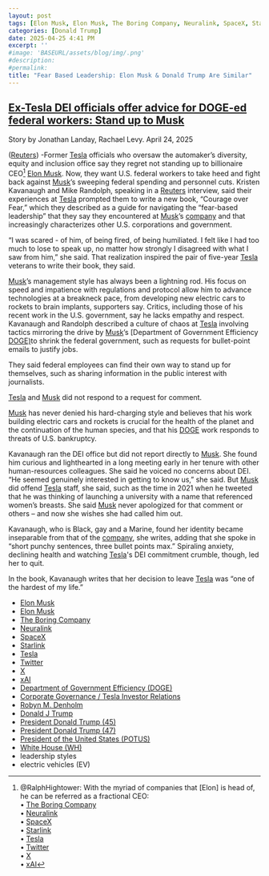 ```yaml
---
layout: post
tags: [Elon Musk, Elon Musk, The Boring Company, Neuralink, SpaceX, Starlink, Tesla, Twitter, X, xAI, Department of Government Efficiency (DOGE), Corporate Governance / Tesla Investor Relations, Robyn M. Denholm, Donald J Trump, President Donald Trump (45), President Donald Trump (47), President of the United States (POTUS), White House (WH), leadership styles, electric vehicles (EV)]
categories: [Donald Trump]
date: 2025-04-25 4:41 PM
excerpt: ''
#image: 'BASEURL/assets/blog/img/.png'
#description:
#permalink:
title: "Fear Based Leadership: Elon Musk & Donald Trump Are Similar"
---
```



## [Ex-Tesla DEI officials offer advice for DOGE-ed federal workers: Stand up to Musk](https://www.msn.com/en-us/news/politics/ex-tesla-dei-officials-offer-advice-for-doge-ed-federal-workers-stand-up-to-musk/ar-AA1Dyh1Y?ocid=emmx-mmx-feeds&cvid=de004eb5c45b4eada8ae21099c73644c&PC=EMMX01)

Story by Jonathan Landay, Rachael Levy. April 24, 2025

([Reuters](https://www.reuters.com/)) -Former [Tesla](https://www.tesla.com/) officials who oversaw the automaker’s diversity, equity and inclusion office say they regret not standing up to billionaire CEO[^96] [Elon Musk](https://ir.tesla.com/corporate/elon-musk). Now, they want U.S. federal workers to take heed and fight back against [Musk](https://ir.tesla.com/corporate/elon-musk)’s sweeping federal spending and personnel cuts.
Kristen Kavanaugh and Mike Randolph, speaking in a [Reuters](https://www.reuters.com/) interview, said their experiences at [Tesla](https://www.tesla.com/) prompted them to write a new book, “Courage over Fear,” which they described as a guide for navigating the “fear-based leadership” that they say they encountered at [Musk](https://ir.tesla.com/corporate/elon-musk)’s [company](https://www.tesla.com/) and that increasingly characterizes other U.S. corporations and government.

“I was scared - of him, of being fired, of being humiliated. I felt like I had too much to lose to speak up, no matter how strongly I disagreed with what I saw from him,” she said. That realization inspired the pair of five-year [Tesla](https://www.tesla.com/) veterans to write their book, they said. 

[Musk](https://ir.tesla.com/corporate/elon-musk)’s management style has always been a lightning rod. His focus on speed and impatience with regulations and protocol allow him to advance technologies at a breakneck pace, from developing new electric cars to rockets to brain implants, supporters say. Critics, including those of his recent work in the U.S. government, say he lacks empathy and respect. 
Kavanaugh and Randolph described a culture of chaos at [Tesla](https://www.tesla.com/) involving tactics mirroring the drive by [Musk](https://ir.tesla.com/corporate/elon-musk)’s [Department of Government Efficiency [DOGE)](https://www.doge.gov)to shrink the federal government, such as requests for bullet-point emails to justify jobs.

They said federal employees can find their own way to stand up for themselves, such as sharing information in the public interest with journalists.

[Tesla](https://www.tesla.com/) and [Musk](https://ir.tesla.com/corporate/elon-musk) did not respond to a request for comment.

[Musk](https://ir.tesla.com/corporate/elon-musk) has never denied his hard-charging style and believes that his work building electric cars and rockets is crucial for the health of the planet and the continuation of the human species, and that his [DOGE](https://www.doge.gov/) work responds to threats of U.S. bankruptcy.

Kavanaugh ran the DEI office but did not report directly to [Musk](https://ir.tesla.com/corporate/elon-musk). She found him curious and lighthearted in a long meeting early in her tenure with other human-resources colleagues. She said he voiced no concerns about DEI. “He seemed genuinely interested in getting to know us,” she said.
But [Musk](https://ir.tesla.com/corporate/elon-musk) did offend [Tesla](https://www.tesla.com/) staff, she said, such as the time in 2021 when he tweeted that he was thinking of launching a university with a name that referenced women’s breasts. She said [Musk](https://ir.tesla.com/corporate/elon-musk) never apologized for that comment or others – and now she wishes she had called him out.

Kavanaugh, who is Black, gay and a Marine, found her identity became inseparable from that of the [company](https://www.tesla.com/), she writes, adding that she spoke in “short punchy sentences, three bullet points max.” Spiraling anxiety, declining health and watching [Tesla](https://www.tesla.com/)'s DEI commitment crumble, though, led her to quit.

In the book, Kavanaugh writes that her decision to leave [Tesla](https://www.tesla.com/) was “one of the hardest of my life.” 

[^96]: @RalphHightower: With the myriad of companies that [Elon] is head of, he can be referred as a fractional CEO:<br />• [The Boring Company](https://www.boringcompany.com/)<br />• [Neuralink](https://neuralink.com/)<br />• [SpaceX](https://www.spacex.com/)<br />• [Starlink](https://www.starlink.com/)<br />• [Tesla](https://www.tesla.com/)<br />• [Twitter](https://twitter.com/)<br />• [ X ](https://x.com/)<br />• [xAI](https://x.ai/) 

- [Elon Musk](https://ir.tesla.com/corporate/elon-musk)
- [Elon Musk](https://x.com/elonmusk/)
- [The Boring Company](https://www.boringcompany.com/)
- [Neuralink](https://neuralink.com/)
- [SpaceX](https://www.spacex.com/)
- [Starlink](https://www.starlink.com/)
- [Tesla](https://www.tesla.com/)
- [Twitter](https://twitter.com/)
- [ X ](https://x.com/)
- [xAI](https://x.ai/) 
- [Department of Government Efficiency (DOGE)](https://www.doge.gov/)
- [Corporate Governance / Tesla Investor Relations](https://ir.tesla.com/corporate)
- [Robyn M.  Denholm](https://ir.tesla.com/corporate/robyn-m-denholm)
- [Donald J Trump](https://www.donaldjtrump.com/)
- [President Donald Trump (45)](https://trumpwhitehouse.archives.gov/)
- [President Donald Trump (47)](https://www.whitehouse.gov/administration/donald-j-trump/)
- [President of the United States (POTUS)](https://www.whitehouse.gov/)
- [White House (WH)](https://www.whitehouse.gov/)
- leadership styles 
- electric vehicles (EV)

